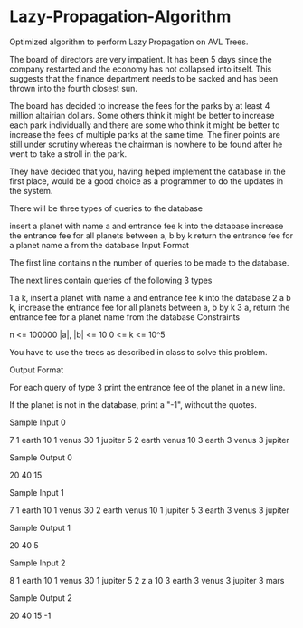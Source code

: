 # Lazy-Propagation-Algorithm
Optimized algorithm to perform Lazy Propagation on AVL Trees.


The board of directors are very impatient. It has been 5 days since the company restarted and the economy has not collapsed into itself. This suggests that the finance department needs to be sacked and has been thrown into the fourth closest sun.

The board has decided to increase the fees for the parks by at least 4 million altairian dollars. Some others think it might be better to increase each park individually and there are some who think it might be better to increase the fees of multiple parks at the same time. The finer points are still under scrutiny whereas the chairman is nowhere to be found after he went to take a stroll in the park.

They have decided that you, having helped implement the database in the first place, would be a good choice as a programmer to do the updates in the system.

There will be three types of queries to the database

insert a planet with name a and entrance fee k into the database
increase the entrance fee for all planets between a, b by k
return the entrance fee for a planet name a from the database
Input Format

The first line contains n the number of queries to be made to the database.

The next  lines contain queries of the following 3 types

1 a k, insert a planet with name a and entrance fee k into the database
2 a b k, increase the entrance fee for all planets between a, b by k
3 a, return the entrance fee for a planet name  from the database
Constraints

n <= 100000
|a|, |b| <= 10
0 <= k <= 10^5


You have to use the trees as described in class to solve this problem.

Output Format

For each query of type 3 print the entrance fee of the planet in a new line.

If the planet is not in the database, print a "-1", without the quotes.

Sample Input 0

7
1 earth 10
1 venus 30
1 jupiter 5
2 earth venus 10
3 earth
3 venus
3 jupiter

Sample Output 0

20
40
15

Sample Input 1

7
1 earth 10
1 venus 30
2 earth venus 10
1 jupiter 5
3 earth
3 venus
3 jupiter

Sample Output 1

20
40
5

Sample Input 2

8
1 earth 10
1 venus 30
1 jupiter 5
2 z a 10
3 earth
3 venus
3 jupiter
3 mars

Sample Output 2

20
40
15
-1
